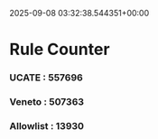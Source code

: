 2025-09-08 03:32:38.544351+00:00
# Rule Counter 
 ### UCATE : 557696

 ### Veneto : 507363

 ### Allowlist : 13930